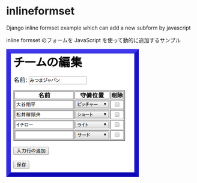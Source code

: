 # inlineformset
Django inline formset example which can add a new subform by javascript

inline formset のフォームを JavaScript を使って動的に追加するサンプル

![screen shot](screenshot.png?raw=true)
